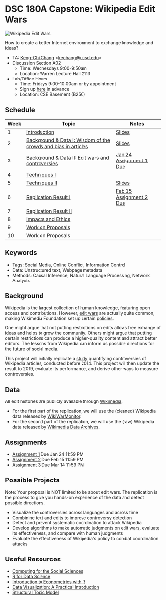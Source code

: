 # DSC 180A Capstone: Wikipedia Edit Wars


![Wikipedia Edit Wars](https://www.economist.com/img/b/1280/1594/85/sites/default/files/20130810_GDC178_1190_1.png)

How to create a better Internet environment to exchange knowledge and ideas?

- TA: [Keng-Chi Chang](https://kengchichang.com/)  &lt;kechang@ucsd.edu&gt;
- Discussion Section A02
    + Time: Wednesdays 9:00-9:50am
    + Location: Warren Lecture Hall 2113
- Lab/Office Hours
    + Time: Fridays 9:00-10:00am or by appointment
    + Sign up [here](https://calendly.com/kengchichang/dsc180a) in advance
    + Location: CSE Basement (B250)


## Schedule

|Week|Topic|Notes|
|--|--|--|
|1|[Introduction](topics/Week-01.md)|[Slides](slides/Week-01.pdf)|
|2|[Background & Data I: Wisdom of the crowds and bias in articles](topics/Week-02.md)|[Slides](slides/Week-02.pdf)|
|3|[Background & Data II: Edit wars and controversies](topics/Week-03.md)|[Jan 24 Assignment 1 Due](assignments/assignment-1.md)|
|4|[Techniques I](topics/Week-04.md)| |
|5|[Techniques II](topics/Week-05.md)|[Slides](slides/Week-05.pdf)|
|6|[Replication Result I](topics/Week-06.md)|[Feb 15 Assignment 2 Due](assignments/assignment-2.md)|
|7|[Replication Result II](topics/Week-07.md)| |
|8|[Impacts and Ethics](topics/Week-08.md)| |
|9|[Work on Proposals](topics/Week-09.md)| |
|10|Work on Proposals| |


## Keywords

* Tags: Social Media, Online Conflict, Information Control
* Data: Unstructured text, Webpage metadata
* Methods: Causal Inference, Natural Language Processing, Network Analysis


## Background

Wikipedia is the largest collection of human knowledge, featuring open access and contributions. 
However, [edit wars](https://qz.com/347227/wiki-wars-inside-the-increasingly-nasty-battle-for-wikipedias-soul/) are actually quite common, making Wikimedia Foundation set up certain [policies](https://en.wikipedia.org/wiki/Wikipedia:Edit_warring).

One might argue that not putting restrictions on edits allows free exhange of ideas and helps to grow the community.
Others might argue that putting certain restrictions can produce a higher-quality content and attract better editors.
The lessons from Wikipedia can inform us possible directions for the future of social media.

This project will initially replicate a [study](https://arxiv.org/pdf/1107.3689.pdf) quantifying controversies of Wikipedia articles, conducted before 2014. 
This project will then update the result to 2019, evaluate its performance, and derive other ways to measure controversies.


## Data

All edit histories are publicly available through [Wikimedia](https://dumps.wikimedia.org/backup-index.html).

- For the first part of the replication, we will use the (cleaned) Wikipedia data released by [WikiWarMonitor](http://wwm.phy.bme.hu/).
- For the second part of the replication, we will use the (raw) Wikipedia data released by [Wikimedia Data Archives](https://dumps.wikimedia.org/backup-index.html).


## Assignments

- [Assignment 1](assignments/assignment-1.md) Due Jan 24 11:59 PM
- [Assignment 2](assignments/assignment-2.md) Due Feb 15 11:59 PM
- [Assignment 3](assignments/assignment-2.md) Due Mar 14 11:59 PM


## Possible Projects

Note: Your proposal is NOT limited to be about edit wars. The replication is the process to give you hands-on experience of the data and detect possible directions.

- Visualize the controversies across languages and across time
- Combinine text and edits to improve controversy detection
- Detect and prevent systematic coordination to attack Wikipedia
- Develop algorithms to make automatic judgments on edit wars, evaluate its effectiveness, and compare with human judgments
- Evaluate the effectiveness of Wikipedia's policy to combat coordination attacks


## Useful Resources

- [Computing for the Social Sciences](https://cfss.uchicago.edu/notes/)
- [R for Data Science](https://r4ds.had.co.nz/)
- [Introduction to Econometrics with R](https://www.econometrics-with-r.org/)
- [Data Visualization: A Practical Introduction](http://socviz.co/)
- [Structural Topic Model](https://www.structuraltopicmodel.com/)
